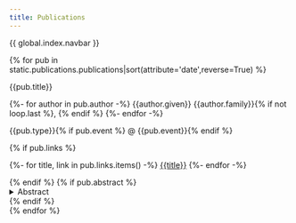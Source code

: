 ```yaml
---
title: Publications
---
```


{{ global.index.navbar }}

{% for pub in static.publications.publications|sort(attribute='date',reverse=True) %}
<div class="blogpost">
<p class="blogpost-title">{{pub.title}}</p>
<p class="blogpost-subtitle">
{%- for author in pub.author -%}
<span {% if author.given == 'Jost' and author.family == 'Rossel' %}{% else %}class="author-other"{% endif %}>{{author.given}} {{author.family}}{% if not loop.last %}, {% endif %}</span>
{%- endfor -%}
</p>
<p class="blogpost-metadata">{{pub.type}}{% if pub.event %} @ {{pub.event}}{% endif %}</p>
{% if pub.links %}
<p class="blogpost-metadata">
    {%- for title, link in pub.links.items() -%}
    <a class="publink" href="{{link}}" target="_blank">{{title}}</a>
    {%- endfor -%}
</p>
{% endif %}
{% if pub.abstract %}
<details class="abstract">
    <summary>Abstract</summary>
    <p>{{ pub.abstract }}</p>
</details>
{% endif %}
</div>
{% endfor %}